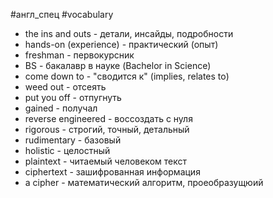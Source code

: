 #англ_спец #vocabulary 
- the ins and outs - детали, инсайды, подробности
- hands-on (experience) - практический (опыт)
- freshman - первокурсник
- BS - бакалавр в науке (Bachelor in Science)
- come down to - "сводится к" (implies, relates to)
- weed out - отсеять
- put you off - отпугнуть
- gained - получал
- reverse engineered - воссоздать с нуля
- rigorous - строгий, точный, детальный
- rudimentary - базовый
- holistic - целостный
- plaintext - читаемый человеком текст
- ciphertext - зашифрованная информация
- a cipher - математический алгоритм, проеобразущюий